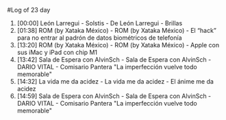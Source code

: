 #Log of 23 day

1. [00:00] León Larregui - Solstis - De León Larregui - Brillas
1. [01:38] ROM (by Xataka México) - ROM (by Xataka México) - El “hack” para no entrar al padrón de datos biométricos de telefonía
1. [13:20] ROM (by Xataka México) - ROM (by Xataka México) - Apple con sus iMac y iPad con chip M1
1. [13:42] Sala de Espera con AlvinSch - Sala de Espera con AlvinSch - DARIO VITAL - Comisario Pantera "La imperfección vuelve todo memorable"
1. [14:32] La vida me da acidez - La vida me da acidez - El ánime me da acidez
1. [14:59] Sala de Espera con AlvinSch - Sala de Espera con AlvinSch - DARIO VITAL - Comisario Pantera "La imperfección vuelve todo memorable"
